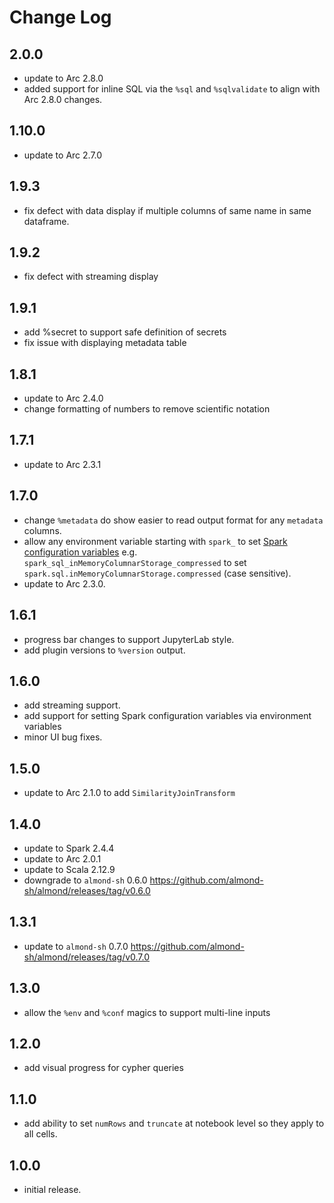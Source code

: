 # Change Log

## 2.0.0

- update to Arc 2.8.0
- added support for inline SQL via the `%sql` and `%sqlvalidate` to align with Arc 2.8.0 changes.

## 1.10.0

- update to Arc 2.7.0

## 1.9.3

- fix defect with data display if multiple columns of same name in same dataframe.

## 1.9.2

- fix defect with streaming display

## 1.9.1

- add %secret to support safe definition of secrets
- fix issue with displaying metadata table

## 1.8.1

- update to Arc 2.4.0
- change formatting of numbers to remove scientific notation

## 1.7.1

- update to Arc 2.3.1

## 1.7.0

- change `%metadata` do show easier to read output format for any `metadata` columns.
- allow any environment variable starting with `spark_` to set [Spark configuration variables](https://spark.apache.org/docs/latest/configuration.html) e.g. `spark_sql_inMemoryColumnarStorage_compressed` to set `spark.sql.inMemoryColumnarStorage.compressed` (case sensitive).
- update to Arc 2.3.0.

## 1.6.1

- progress bar changes to support JupyterLab style.
- add plugin versions to `%version` output.

## 1.6.0

- add streaming support.
- add support for setting Spark configuration variables via environment variables
- minor UI bug fixes.

## 1.5.0

- update to Arc 2.1.0 to add `SimilarityJoinTransform`

## 1.4.0

- update to Spark 2.4.4
- update to Arc 2.0.1
- update to Scala 2.12.9
- downgrade to `almond-sh` 0.6.0 https://github.com/almond-sh/almond/releases/tag/v0.6.0


## 1.3.1

- update to `almond-sh` 0.7.0 https://github.com/almond-sh/almond/releases/tag/v0.7.0

## 1.3.0

- allow the `%env` and `%conf` magics to support multi-line inputs

## 1.2.0

- add visual progress for cypher queries

## 1.1.0

- add ability to set `numRows` and `truncate` at notebook level so they apply to all cells.

## 1.0.0

- initial release.
